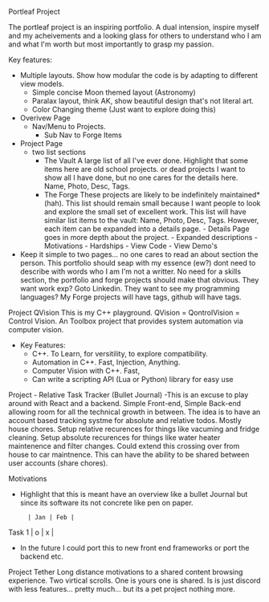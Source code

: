 Portleaf Project

The portleaf project is an inspiring portfolio. A dual intension, inspire myself and my acheivements and a looking glass for others to understand who I am and what I'm worth but most importantly to grasp my passion.

Key features:
- Multiple layouts. Show how modular the code is by adapting to different view models.
    - Simple concise Moon themed layout (Astronomy)
    - Paralax layout, think AK, show beautiful design that's not literal art.
    - Color Changing theme (Just want to explore doing this)
- Overivew Page
    - Nav/Menu to Projects.
        - Sub Nav to Forge Items
- Project Page
    - two list sections
        - The Vault
            A large list of all I've ever done. Highlight that some items here are old school projects. or dead projects
            I want to show all I have done, but no one cares for the details here. Name, Photo, Desc, Tags. 
        - The Forge
            These projects are likely to be indefinitely maintained* (hah). This list should remain small because I want people to look and explore the small set of excellent work. This list will have similar list items to the vault: Name, Photo, Desc, Tags. However, each item can be expanded into a details page.
                - Details Page goes in more depth about the project.
                    - Expanded descriptions
                    - Motivations
                    - Hardships
                    - View Code
                    - View Demo's
- Keep it simple to two pages... no one cares to read an about section the person. This portfolio should seap with my essence (ew?) dont need to describe with words who I am I'm not a writter. No need for a skills section, the portfolio and forge projects should make that obvious. They want work exp? Goto Linkedin. They want to see my programming languages? My Forge projects will have tags, github will have tags.


Project QVision
This is my C++ playground. QVision = QontrolVision = Control Vision. An Toolbox project that provides system automation via computer vision.
- Key Features:
    - C++. To Learn, for versitility, to explore compatibility.
    - Automation in C++. Fast, Injection, Anything.
    - Computer Vision with C++. Fast,
    - Can write a scripting API (Lua or Python) library for easy use


Project - Relative Task Tracker (Bullet Journal)
-This is an excuse to play around with React and a backend. Simple Front-end, Simple Back-end allowing room for all the technical growth in between.
The idea is to have an account based tracking systme for absolute and relative todos. Mostly house chores. Setup relative recurences for things like vacuming and fridge cleaning. Setup absolute recurences for things like water heater maintenence and filter changes. Could extend this crossing over from house to car maintnence. This can have the ability to be shared between user accounts (share chores).

Motivations
- Highlight that this is meant have an overview like a bullet Journal but since its software its not concrete like pen on paper.

        | Jan | Feb | 
Task 1  |  o  |  x  | 

- In the future I could port this to new front end frameworks or port the backend etc.


Project Tether
Long distance motivations to a shared content browsing experience. Two virtical scrolls. One is yours one is shared.
Is is just discord with less features... pretty much... but its a pet project nothing more.